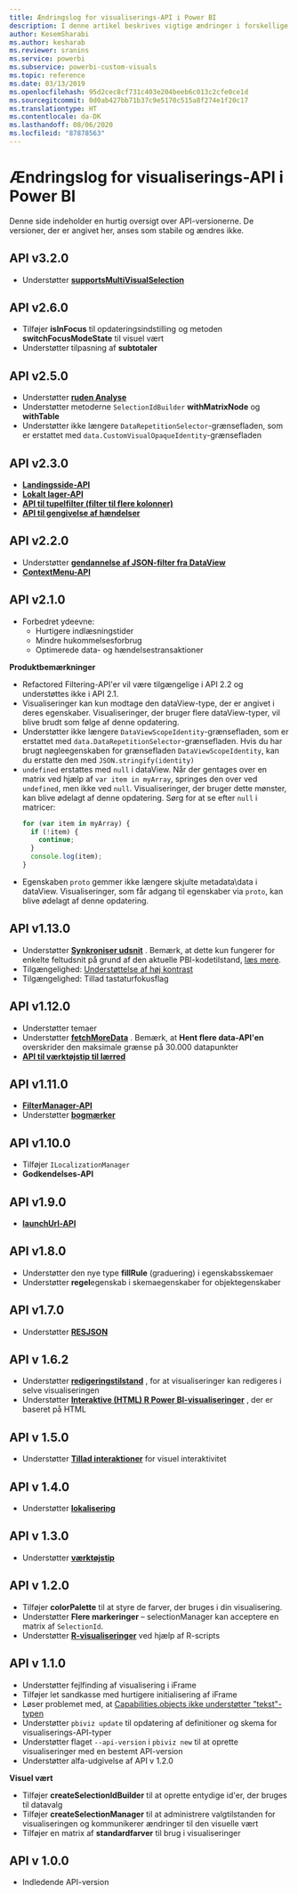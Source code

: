 ```yaml
---
title: Ændringslog for visualiserings-API i Power BI
description: I denne artikel beskrives vigtige ændringer i forskellige versioner af visualiserings-API'en i Power BI
author: KesemSharabi
ms.author: kesharab
ms.reviewer: sranins
ms.service: powerbi
ms.subservice: powerbi-custom-visuals
ms.topic: reference
ms.date: 03/13/2019
ms.openlocfilehash: 95d2cec8cf731c403e204beeb6c013c2cfe0ce1d
ms.sourcegitcommit: 0d0ab427bb71b37c9e5170c515a8f274e1f20c17
ms.translationtype: HT
ms.contentlocale: da-DK
ms.lasthandoff: 08/06/2020
ms.locfileid: "87878563"
---
```

# <a name="power-bi-visuals-api-changelog"></a>Ændringslog for visualiserings-API i Power BI
Denne side indeholder en hurtig oversigt over API-versionerne. De versioner, der er angivet her, anses som stabile og ændres ikke.

## <a name="api-v320"></a>API v3.2.0
  * Understøtter **[supportsMultiVisualSelection](./supportsmultivisualselection-feature.md)**

## <a name="api-v260"></a>API v2.6.0
  * Tilføjer **isInFocus** til opdateringsindstilling og metoden **switchFocusModeState** til visuel vært
  * Understøtter tilpasning af **subtotaler**

## <a name="api-v250"></a>API v2.5.0
  * Understøtter **[ruden Analyse](./analytics-pane.md)**
  * Understøtter metoderne `SelectionIdBuilder` **withMatrixNode** og **withTable**
  * Understøtter ikke længere `DataRepetitionSelector`-grænsefladen, som er erstattet med `data.CustomVisualOpaqueIdentity`-grænsefladen

## <a name="api-v230"></a>API v2.3.0
  * **[Landingsside-API](./landing-page.md)**
  * **[Lokalt lager-API](./local-storage.md)**
  * **[API til tupelfilter (filter til flere kolonner)](./filter-api.md#the-tuple-filter-api-multi-column-filter)**
  * **[API til gengivelse af hændelser](./event-service.md#render-events-in-power-bi-visuals)**

## <a name="api-v220"></a>API v2.2.0
  * Understøtter **[gendannelse af JSON-filter fra DataView](./filter-api.md#restore-the-json-filter-from-the-data-view)**
  * **[ContextMenu-API](./context-menu.md)**

## <a name="api-v210"></a>API v2.1.0
  * Forbedret ydeevne:
    * Hurtigere indlæsningstider
    * Mindre hukommelsesforbrug
    * Optimerede data- og hændelsestransaktioner  

**Produktbemærkninger**
* Refactored Filtering-API'er vil være tilgængelige i API 2.2 og understøttes ikke i API 2.1.
* Visualiseringer kan kun modtage den dataView-type, der er angivet i deres egenskaber. Visualiseringer, der bruger flere dataView-typer, vil blive brudt som følge af denne opdatering.
* Understøtter ikke længere `DataViewScopeIdentity`-grænsefladen, som er erstattet med `data.DataRepetitionSelector`-grænsefladen. Hvis du har brugt nøgleegenskaben for grænsefladen `DataViewScopeIdentity`, kan du erstatte den med `JSON.stringify(identity)`
* `undefined` erstattes med `null` i dataView. Når der gentages over en matrix ved hjælp af `var item in myArray`, springes den over ved `undefined`, men ikke ved `null`. Visualiseringer, der bruger dette mønster, kan blive ødelagt af denne opdatering. Sørg for at se efter `null` i matricer:
   ```typescript
   for (var item in myArray) {
     if (!item) {
       continue;
     }
     console.log(item);
   }
   ```
* Egenskaben `proto` gemmer ikke længere skjulte metadata\data i dataView. Visualiseringer, som får adgang til egenskaber via `proto`, kan blive ødelagt af denne opdatering.

## <a name="api-v1130"></a>API v1.13.0
* Understøtter **[Synkroniser udsnit](./enable-sync-slicers.md)** . Bemærk, at dette kun fungerer for enkelte feltudsnit på grund af den aktuelle PBI-kodetilstand, [læs mere](/power-bi/desktop-slicers).
* Tilgængelighed: [Understøttelse af høj kontrast](./high-contrast-support.md) 
* Tilgængelighed: Tillad tastaturfokusflag

## <a name="api-v1120"></a>API v1.12.0
* Understøtter temaer
* Understøtter **[fetchMoreData](./fetch-more-data.md)** . Bemærk, at **Hent flere data-API'en** overskrider den maksimale grænse på 30.000 datapunkter
* **[API til værktøjstip til lærred](./add-tooltips.md#add-report-page-tooltips)**

## <a name="api-v1110"></a>API v1.11.0
* **[FilterManager-API](./filter-api.md)**
* Understøtter **[bogmærker](./bookmarks-support.md)** 

## <a name="api-v1100"></a>API v1.10.0
* Tilføjer `ILocalizationManager`
* **Godkendelses-API**

## <a name="api-v190"></a>API v1.9.0
* **[launchUrl-API](./launch-url.md)**

## <a name="api-v180"></a>API v1.8.0
* Understøtter den nye type **fillRule** (graduering) i egenskabsskemaer
* Understøtter **regel**egenskab i skemaegenskaber for objektegenskaber

## <a name="api-v170"></a>API v1.7.0
* Understøtter **[RESJSON](./localization.md#resource-file)**

## <a name="api-v162"></a>API v 1.6.2
* Understøtter **[redigeringstilstand](./advanced-edit-mode.md)** , for at visualiseringer kan redigeres i selve visualiseringen
* Understøtter **[Interaktive (HTML) R Power BI-visualiseringer](https://github.com/Microsoft/PowerBI-visuals/blob/master/RVisualTutorial/CreateRHTML.md)** , der er baseret på HTML

## <a name="api-v150"></a>API v 1.5.0
* Understøtter **[Tillad interaktioner](./visuals-interactions.md)** for visuel interaktivitet

## <a name="api-v140"></a>API v 1.4.0
* Understøtter **[lokalisering](./localization.md)**

## <a name="api-v130"></a>API v 1.3.0
* Understøtter **[værktøjstip](./add-tooltips.md)**

## <a name="api-v120"></a>API v 1.2.0
* Tilføjer **colorPalette** til at styre de farver, der bruges i din visualisering.
* Understøtter **Flere markeringer** – selectionManager kan acceptere en matrix af `SelectionId`.
* Understøtter **[R-visualiseringer](https://github.com/Microsoft/PowerBI-visuals/blob/master/RVisualTutorial/CreateRHTML.md)** ved hjælp af R-scripts

## <a name="api-v110"></a>API v 1.1.0
* Understøtter fejlfinding af visualisering i iFrame
* Tilføjer let sandkasse med hurtigere initialisering af iFrame
* Løser problemet med, at [Capabilities.objects ikke understøtter "tekst"-typen](https://github.com/Microsoft/PowerBI-visuals-tools/issues/12)
* Understøtter `pbiviz update` til opdatering af definitioner og skema for visualiserings-API-typer
* Understøtter flaget `--api-version` i `pbiviz new` til at oprette visualiseringer med en bestemt API-version
* Understøtter alfa-udgivelse af API v 1.2.0

**Visuel vært**
* Tilføjer **createSelectionIdBuilder** til at oprette entydige id'er, der bruges til datavalg
* Tilføjer **createSelectionManager** til at administrere valgtilstanden for visualiseringen og kommunikerer ændringer til den visuelle vært
* Tilføjer en matrix af **standardfarver** til brug i visualiseringer

## <a name="api-v100"></a>API v 1.0.0
* Indledende API-version
